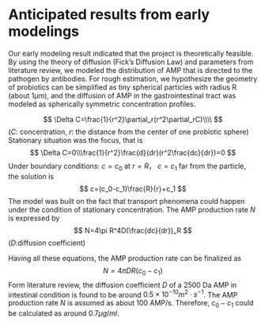 # Anticipated results from early modelings
Our early modeling result indicated that the project is theoretically feasible. By using the theory of diffusion (Fick’s Diffusion Law) and parameters from literature review, we modeled the distribution of AMP that is directed to the pathogen by antibodies. For rough estimation, we hypothesize the geometry of probiotics can be simplified as tiny spherical particles with radius R (about 1μm), and the diffusion of AMP in the gastrointestinal tract was modeled as spherically symmetric concentration profiles.

$$
\Delta C=\frac{1}{r^2}\partial_r(r^2\partial_rC)\\\\
$$
($C$: concentration, $r$: the distance from the center of one probiotic sphere)
Stationary situation was the focus, that is
$$
\Delta C=0\\\frac{1}{r^2}\frac{d}{dr}(r^2\frac{dc}{dr})=0
$$
Under boundary conditions: $c=c_0$ at $r=R$， $c=c_1$ far from the particle, the solution is
$$
c=(c_0-c_1)\frac{R}{r}+c_1
$$
The model was built on the fact that transport phenomena could happen under the condition of stationary concentration. The AMP production rate $N$ is expressed by
$$
N=4\pi R^4D(\frac{dc}{dr})_R
$$
($D$:diffusion coefficient)

Having all these equations, the AMP production rate can be finalized as
$$
N=4\pi DR(c_0-c_1)
$$
Form literature review, the diffusion coefficient $D$ of a 2500 Da AMP in intestinal condition is found to be around $0.5×10^{-10}  m^2\cdot s^{-1}$. The AMP production rate $N$ is assumed as about 100 AMP/s.
Therefore, $c_0-c_1$ could be calculated as around $0.7 μg/ml$.